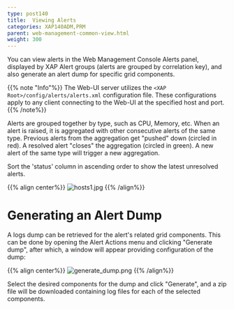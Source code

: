 ```yaml
---
type: post140
title:  Viewing Alerts
categories: XAP140ADM,PRM
parent: web-management-common-view.html
weight: 300
---
```


You can view alerts in the Web Management Console Alerts panel, displayed by XAP Alert groups (alerts are grouped by correlation key), and also generate an alert dump for specific grid components. 

{{% note "Info"%}}
The Web-UI server utilizes the `<XAP Root>/config/alerts/alerts.xml` configuration file. These configurations apply to any client connecting to the Web-UI at the specified host and port.
{{% /note%}}

Alerts are grouped together by type, such as CPU, Memory, etc. When an alert is raised, it is aggregated with other consecutive alerts of the same type. Previous alerts from the aggregation get "pushed" down (circled in red). A resolved alert "closes" the aggregation (circled in green). A new alert of the same type will trigger a new aggregation.

Sort the 'status' column in ascending order to show the latest unresolved alerts.

{{% align center%}}
![hosts1.jpg](/attachment_files/web-console/alerts.jpg)
{{% /align%}}

# Generating an Alert Dump

A logs dump can be retrieved for the alert's related grid components. This can be done by opening the Alert Actions menu and clicking "Generate dump", after which, a window will appear providing configuration of the dump:


{{% align center%}}
![generate_dump.png](/attachment_files/web-console/generate_dump.png)
{{% /align%}}

Select the desired components for the dump and click "Generate", and a zip file will be downloaded containing log files for each of the selected components.

